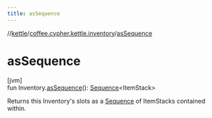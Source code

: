 ```yaml
---
title: asSequence
---
```

//[kettle](../../index.html)/[coffee.cypher.kettle.inventory](index.html)/[asSequence](as-sequence.html)



# asSequence



[jvm]\
fun Inventory.[asSequence](as-sequence.html)(): [Sequence](https://kotlinlang.org/api/latest/jvm/stdlib/kotlin.sequences/-sequence/index.html)&lt;ItemStack&gt;



Returns this Inventory's slots as a [Sequence](https://kotlinlang.org/api/latest/jvm/stdlib/kotlin.sequences/-sequence/index.html) of ItemStacks contained within.





